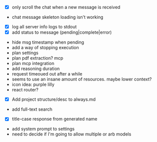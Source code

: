 - [x] only scroll the chat when a new message is received
- chat message skeleton loading isn't working
- [x] log all server info logs to stdout
- [x] add status to message (pending|complete|error)
- hide msg timestamp when pending
- add a way of stopping execution
- plan settings
- plan pdf extraction? mcp
- plan mcp integration
- add reasoning duration
- request timeoued out after a while
- seems to use an insane amount of resources. maybe lower context?
- icon idea: purple lilly
- react router?
- [x] Add project structure/desc to always.md
- add full-text search
- [x] title-case response from generated name
- add system prompt to settings
- need to decide if I'm going to allow multiple or arb models
